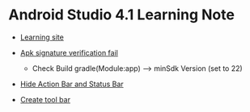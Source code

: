 ﻿# Android Studio 4.1 Learning Note
 * [Learning site](https://ithelp.ithome.com.tw/articles/10192437, "Link")

* [Apk signature verification fail](https://blog.csdn.net/hhyyqq/article/details/103180812, "Link")
  * Check Build gradle(Module:app) --> minSdk Version (set to 22)

* [Hide Action Bar and Status Bar](http://dog0416.blogspot.com/2018/04/android-hide-action-bar-and-status-bar.html, "Link") 

* [Create tool bar](https://ithelp.ithome.com.tw/articles/10193384, "Link")
